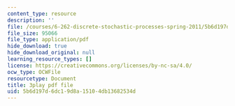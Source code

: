 ```yaml
---
content_type: resource
description: ''
file: /courses/6-262-discrete-stochastic-processes-spring-2011/5b6d197d6dc19d8a15104db13682534d_TOvSJkC1nRI.pdf
file_size: 95066
file_type: application/pdf
hide_download: true
hide_download_original: null
learning_resource_types: []
license: https://creativecommons.org/licenses/by-nc-sa/4.0/
ocw_type: OCWFile
resourcetype: Document
title: 3play pdf file
uid: 5b6d197d-6dc1-9d8a-1510-4db13682534d
---
```


